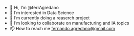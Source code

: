 - 👋 Hi, I’m @ferrAgredano
- 👀 I’m interested in Data Science
- 🌱 I’m currently doing a reaserch project
- 💞️ I’m looking to collaborate on manufacturing and IA topics
- 📫 How to reach me fernando.agredano@gmail.com

<!---
ferrAgredano/ferrAgredano is a ✨ special ✨ repository because its `README.md` (this file) appears on your GitHub profile.
You can click the Preview link to take a look at your changes.
--->
